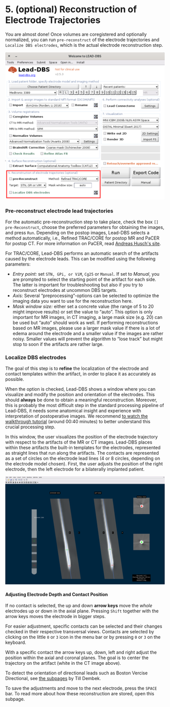 # 5. (optional) Reconstruction of Electrode Trajectories

You are almost done! Once volumes are coregistered and optionally normalized, you can run `pre-reconstruct` of the electrode trajectories and `Localize DBS electrodes`, which is the actual electrode reconstruction step.

![](../../.gitbook/assets/lead-dbs-reconstruction.png)

### Pre-reconstruct electrode lead trajectories

For the automatic pre-reconstruction step to take place, check the box `[] pre-Reconstruct`, choose the preferred parameters for obtaining the images, and press `Run`. Depending on the postop images, Lead-DBS selects a method automatically, i.e., Refined TRAC/CORE for postop MR and PaCER for postop CT. For more information on PaCER, read [Andreas Husch's site](https://adhusch.github.io/PaCER/stable/index.html).

For TRAC/CORE, Lead-DBS performs an automatic search of the artifacts caused by the electrode leads. This can be modified using the following parameters:

* _Entry point:_ set `STN, GPi, or ViM`, `Cg25` or `Manual`. If set to _Manual_, you are prompted to select the starting point of the artifact for each side. The latter is important for troubleshooting but also if you try to reconstruct electrodes at uncommon DBS targets.
* _Axis:_ Several “preprocessing”-options can be selected to optimize the imaging data you want to use for the reconstruction here.
* _Mask window size:_ either set a concrete value (the range of 5 to 20 might improve results) or set the value to “auto”. This option is only important for MR images, in CT imaging, a large mask size (e.g. 20) can be used but “auto” should work as well. If performing reconstructions based on MR images, please use a larger mask value if there is a lot of edema around the electrode and a smaller value if the images are rather noisy. Smaller values will prevent the algorithm to “lose track” but might stop to soon if the artifacts are rather large.

### Localize DBS electrodes

The goal of this step is to **refine** the localization of the electrode and contact templates within the artifact, in order to place it as accurately as possible.

When the option is checked, Lead-DBS shows a window where you can visualize and modify the position and orientation of the electrodes. This should **always** be done to obtain a meaningful reconstruction. Moreover, this is probably the most difficult step in the standard processing pipeline of Lead-DBS, it needs some anatomical insight and experience with interpretation of postoperative images. We recommend [to watch the walkthrough tutorial](https://www.lead-dbs.org/helpsupport/knowledge-base/walkthrough-videos/) (around 00:40 minutes) to better understand this crucial processing step.

In this window, the user visualizes the position of the electrode trajectory with respect to the artifacts of the MR or CT images. Lead-DBS places within these artifacts the built-in templates for the electrodes, represented as straight lines that run along the artifacts. The contacts are represented as a set of circles on the electrode lead lines (4 or 8 circles, depending on the electrode model chosen). First, the user adjusts the position of the right electrode, then the left electrode for a bilaterally implanted patient.

![Manual refinement window to localize the electrode on a postop CT image.](../../.gitbook/assets/lead-dbs-localization-manual-refine.png)

#### Adjusting Electrode Depth and Contact Position

If no contact is selected, the up and down **arrow keys** move the _whole_ electrodes up or down in the axial plane. Pressing `Shift` together with the arrow keys moves the electrode in bigger steps.

For easier adjustment, specific contacts can be selected and their changes checked in their respective transversal views. Contacts are selected by clicking on the little `0` or `3` icon in the menu bar  or by pressing `0` or `3` on the keyboard.

With a specific contact the arrow keys up, down, left and right adjust the position within the axial and coronal planes. The goal is to center the trajectory on the artifact (white in the CT image above).

To detect the orientation of directional leads such as Boston Vercise Directional, see [the subpages](determining-the-orientation-of-directional-leads/) by Till Dembek.

To save the adjustments and move to the next electrode, press the `SPACE` bar. To read more about how these reconstruction are stored, open this subpage.
